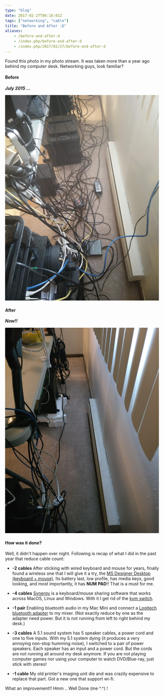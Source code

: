 ```yaml
---
type: "blog"
date: 2017-02-27T06:16:01Z
tags: ["networking", "cable"]
title: "Before and After :D"
aliases:
    - /before-and-after-d
    - /index.php/before-and-after-d
    - /index.php/2017/02/27/before-and-after-d
---
```


Found this photo in my photo stream. It was taken more than a year ago behind my computer desk. Networking guys, look familiar?
<!--more-->
#### Before

***July 2015 ...***

![Before](https://raw.githubusercontent.com/J-Siu/johnsiu.com/master/static/img/before-and-after-01.jpg)

#### After

***Now!!***

![After](https://raw.githubusercontent.com/J-Siu/johnsiu.com/master/static/img/before-and-after-02.jpg)

#### How was it done?

Well, it didn't happen over night. Following is recap of what I did in the past year that reduce cable count:

- **-2 cables** After sticking with wired keyboard and mouse for years, finally found a wireless one that I will give it a try, the [MS Designer Desktop (keyboard + mouse)](https://www.microsoft.com/accessories/en-us/products/keyboards/designer-bluetooth-desktop/7n9-00001). Its battery last, low profile, has media keys, good looking, and most importantly, it has **NUM PAD**!! That is a must for me.

- **-4 cables** [Synergy](https://symless.com/synergy/) is a keyboard/mouse sharing software that works across MacOS, Linux and Windows. With it I get rid of the [kvm switch](https://en.wikipedia.org/wiki/KVM_switch).

- **-1 pair** Enabling bluetooth audio in my Mac Mini and connect a [Logitech bluetooth adapter](http://www.logitech.com/en-us/product/bluetooth-audio-adapter) to my mixer. (Not exactly reduce by one as the adapter need power. But it is not running from left to right behind my desk.)

- **-3 cables** A 5.1 sound system has 5 speaker cables, a power cord and one to five inputs. With my 5.1 system dying (it produces a very annoying non-stop humming noise), I switched to a pair of power speakers. Each speaker has an input and a power cord. But the cords are not running all around my desk anymore. If you are not playing computer games nor using your computer to watch DVD/Blue-ray, just stick with stereo!

- **-1 cable** My old printer's imaging unit die and was crazily expensive to replace that part. Got a new one that support wi-fi.

What an improvement!! Hmm .. Well Done (me ^.^) !

